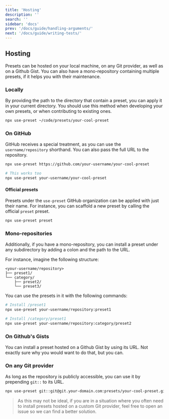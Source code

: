 ```yaml
---
title: 'Hosting'
description: ''
search: ''
sidebar: 'docs'
prev: '/docs/guide/handling-arguments/'
next: '/docs/guide/writing-tests/'
---
```


## Hosting

Presets can be hosted on your local machine, on any Git provider, as well as on a Github Gist. You can also have a mono-repository containing multiple presets, if it helps you with their maintenance.

### Locally

By providing the path to the directory that contain a preset, you can apply it in your current directory. You should use this method when developing your own presets, or when contributing to existing ones.

```bash
npx use-preset ~/code/presets/your-cool-preset
```

### On GitHub

GitHub receives a special treatment, as you can use the `username/repository` shorthand. You can also pass the full URL to the repository.

```bash
npx use-preset https://github.com/your-username/your-cool-preset

# This works too
npx use-preset your-username/your-cool-preset
```

#### Official presets

Presets under the `use-preset` GitHub organization can be applied with just their name. For instance, you can scaffold a new preset by calling the official `preset` preset.

```bash
npx use-preset preset
```

### Mono-repositories

Additionally, if you have a mono-repository, you can install a preset under any subdirectory by adding a colon and the path to the URL.

For instance, imagine the following structure:

```
<your-username/repository>
├── preset1/
└── category/
    ├── preset2/
    └── preset3/
```

You can use the presets in it with the following commands:

```bash
# Install /preset1
npx use-preset your-username/repository:preset1

# Install /category/preset1
npx use-preset your-username/repository:category/preset2
```

### On Github's Gists

You can install a preset hosted on a Github Gist by using its URL. Not exactly sure why you would want to do that, but you can.

### On any Git provider

As long as the repository is publicly accessible, you can use it by prepending `git::` to its URL.

```bash
npx use-preset git::git@git.your-domain.com:presets/your-cool-preset.git
```

> As this may not be ideal, if you are in a situation where you often need to install presets hosted on a custom Git provider, feel free to open an issue so we can find a better solution.
